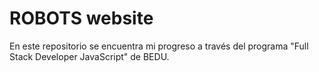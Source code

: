 # ROBOTS website
En este repositorio se encuentra mi progreso a través del programa "Full Stack Developer JavaScript" de BEDU.
